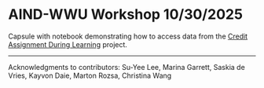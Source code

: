 # AIND-WWU Workshop 10/30/2025 

Capsule with notebook demonstrating how to access data from the [Credit Assignment During Learning](https://www.allenneuraldynamics.org/projects/credit-assignment-during-learning) project. 

------------------------------------------------------------------------------------------------------------------------------------------------------    

Acknowledgments to contributors: Su-Yee Lee,  Marina Garrett, Saskia de Vries, Kayvon Daie, Marton Rozsa, Christina Wang 